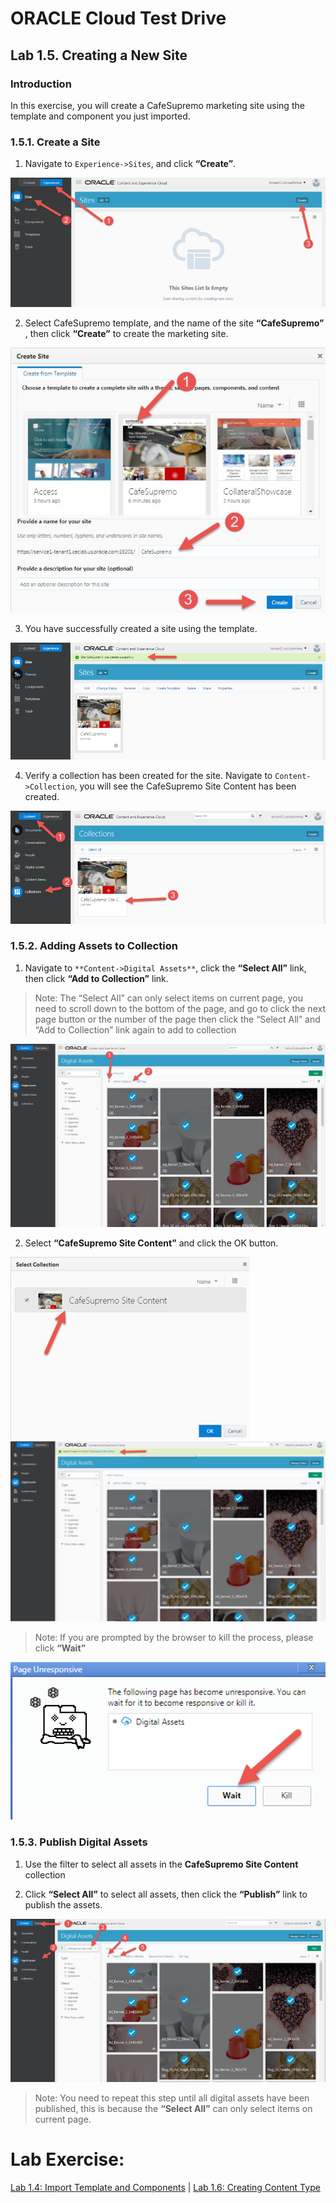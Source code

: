 # ORACLE Cloud Test Drive #

## Lab 1.5. Creating a New Site ##

### Introduction ###
In this exercise, you will create a CafeSupremo marketing site using the template and
component you just imported.

### 1.5.1. Create a Site ###

1. Navigate to ``Experience->Sites``, and click **“Create”**.

![](images/1.5.1.1.png)

2. Select CafeSupremo template, and the name of the site **“CafeSupremo”** ,
then click **“Create”** to create the marketing site.

![](images/1.5.1.2.png)

3. You have successfully created a site using the template.

![](images/1.5.1.3.png)

4. Verify a collection has been created for the site. Navigate to ``Content->Collection``, you will see the CafeSupremo Site Content has been
created.

![](images/1.5.1.4.png)

### 1.5.2. Adding Assets to Collection ###

1. Navigate to ``**Content->Digital Assets**``, click the **“Select All”** link, then click
**“Add to Collection”** link.

>Note: The “Select All” can only select items on
current page, you need to scroll down to the bottom of the page, and go to
click the next page button or the number of the page then
click the “Select All” and “Add to Collection” link again to add to collection

![](images/1.5.2.1.png)

2. Select **“CafeSupremo Site Content”** and click the OK button.


![](images/1.5.2.2.png)
![](images/1.5.2.2a.png)

>Note: If you are prompted by the browser to kill the process, please click **“Wait”**

![](images/1.5.2.2b.png)

### 1.5.3. Publish Digital Assets ###

1. Use the filter to select all assets in the **CafeSupremo Site Content**
collection

2. Click **“Select All”** to select all assets, then click the **“Publish”** link to publish
the assets.

![](images/1.5.3.2.png)

>Note: You need to repeat this step until all digital assets have been published, this is
because the **“Select All”** can only select items on current page.

# Lab Exercise: #

[Lab 1.4: Import Template and Components](101-CecsLab.md) | [Lab 1.6: Creating Content Type](106-CecsLab.md)
